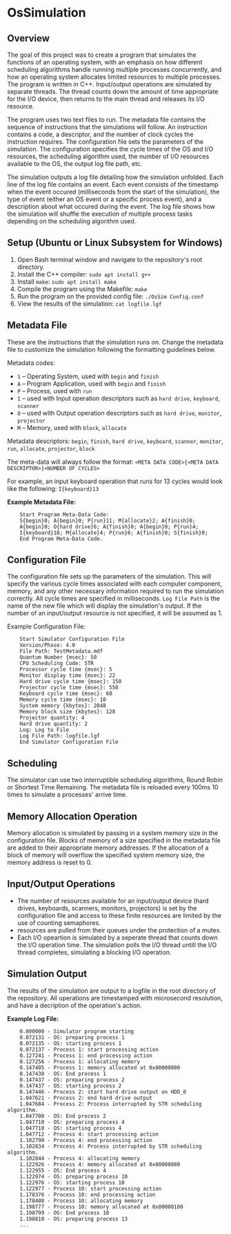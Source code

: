 # OsSimulation

## Overview
The goal of this project was to create a program that simulates the functions of an operating system, with an emphasis on how different scheduling algorithms handle running multiple processes concurrently, and how an operating system allocates limited resources to multiple processes. The program is written in C++. Input/output operations are simulated by separate threads. The thread counts down the amount of time appropriate for the I/O device, then returns to the main thread and releases its I/O resource.

The program uses two text files to run. The metadata file contains the sequence of instructions that the simulations will follow. An instruction contains a code, a descriptor, and the number of clock cycles the instruction requires. The configuration file sets the parameters of the simulation. The configuration specifies the cycle times of the OS and I/O resources, the scheduling algorithm used, the number of I/O resources available to the OS, the output log file path, etc.

The simulation outputs a log file detailing how the simulation unfolded. Each line of the log file contains an event. Each event consists of the timestamp when the event occured (milliseconds from the start of the simulation), the type of event (either an OS event or a specific process event), and a description about what occured during the event. The log file shows how the simulation will shuffle the execution of multiple process tasks depending on the scheduling algorithm used.

## Setup (Ubuntu or Linux Subsystem for Windows)
1. Open Bash terminal window and navigate to the repository's root directory.
2. Install the C++ compiler: `sudo apt install g++`
3. Install `make`: `sudo apt install make`
4. Compile the program using the Makefile: `make`
5. Run the program on the provided config file: `./OsSim Config.conf`
6. View the results of the simulation: `cat logfile.lgf`

## Metadata File
These are the instructions that the simulation runs on. Change the metadata file to customize the simulation following the formatting guidelines below.

Metadata codes:
- `S` &ndash; Operating System, used with `begin` and `finish`
- `A` &ndash; Program Application, used with `begin` and `finish`
- `P` &ndash; Process, used with `run`
- `I` &ndash; used with Input operation descriptors such as `hard drive`, `keyboard`, `scanner`
- `O` &ndash; used with Output operation descriptors such as `hard drive`, `monitor`, `projector`
- `M` &ndash; Memory, used with `block`, `allocate`

Metadata descriptors:
`begin`, `finish`, `hard drive`, `keyboard`, `scanner`, `monitor`, `run`, `allocate`, `projector`, `block`

The meta-data will always follow the format:
`<META DATA CODE>{<META DATA DESCRIPTOR>}<NUMBER OF CYCLES>`

For example, an input keyboard operation that runs for 13 cycles would look like the following:
`I{keyboard}13`

**Example Metadata File:**

        Start Program Meta-Data Code:
        S{begin}0; A{begin}0; P{run}11; M{allocate}2; A{finish}0;
        A{begin}0; O{hard drive}6; A{finish}0; A{begin}0; P{run}4;
        I{keyboard}18; M{allocate}4; P{run}6; A{finish}0; S{finish}0;
        End Program Meta-Data Code.

## Configuration File
The configuration file sets up the parameters of the simulation. This will specify the various cycle times associated with each computer component, memory, and any other necessary information required to run the simulation correctly. All cycle times are specified in milliseconds. `Log File Path` is the name of the new file which will display the simulation's output. If the number of an input/output resource is not specified, it will be assumed as 1.

Example Configuration File:

        Start Simulator Configuration File
        Version/Phase: 4.0
        File Path: TestMetadata.mdf
        Quantum Number {msec}: 50
        CPU Scheduling Code: STR
        Processor cycle time {msec}: 5
        Monitor display time {msec}: 22
        Hard drive cycle time {msec}: 150
        Projector cycle time {msec}: 550
        Keyboard cycle time {msec}: 60
        Memory cycle time {msec}: 10
        System memory {kbytes}: 2048
        Memory block size {kbytes}: 128
        Projector quantity: 4
        Hard drive quantity: 2
        Log: Log to File
        Log File Path: logfile.lgf
        End Simulator Configuration File

## Scheduling
The simulator can use two interruptible scheduling algorithms, Round Robin or Shortest Time Remaining. The metadata file is reloaded every 100ms 10 times to simulate a processes' arrive time.

## Memory Allocation Operation
Memory allocation is simulated by passing in a system memory size in the configuration file. Blocks of memory of a size specified in the metadata file are added to their appropriate memory addresses. If the allocation of a block of memory will overflow the specified system memory size, the memory address is reset to 0.

## Input/Output Operations
- The number of resources available for an input/output device (hard drives, keyboards, scanners, monitors, projectors) is set by the configuration file and access to these finite resources are limited by the use of counting semaphores.
- resources are pulled from their queues under the protection of a mutex.
- Each I/O opeartion is simulated by a seperate thread that counts down the I/O operation time. The simulation polls the I/O thread untill the I/O thread completes, simulating a blocking I/O operation.

## Simulation Output
The results of the simulation are output to a logfile in the root directory of the repository. All operations are timestamped with microsecond resolution, and have a decription of the operation's action.

**Example Log File:**

        0.000000 - Simulator program starting
        0.072131 - OS: preparing process 1
        0.072135 - OS: starting process 1
        0.072137 - Process 1: start processing action
        0.127241 - Process 1: end processing action
        0.127256 - Process 1: allocating memory
        0.147405 - Process 1: memory allocated at 0x00000000
        0.147430 - OS: End process 1
        0.147437 - OS: preparing process 2
        0.147437 - OS: starting process 2
        0.147446 - Process 2: start hard drive output on HDD_0
        1.047621 - Process 2: end hard drive output
        1.047684 - Process 2: Process interrupted by STR scheduling algorithm.
        1.047700 - OS: End process 2
        1.047710 - OS: preparing process 4
        1.047710 - OS: starting process 4
        1.047712 - Process 4: start processing action
        1.102790 - Process 4: end processing action
        1.102834 - Process 4: Process interrupted by STR scheduling algorithm.
        1.102844 - Process 4: allocating memory
        1.122926 - Process 4: memory allocated at 0x00000080
        1.122955 - OS: End process 4
        1.122974 - OS: preparing process 10
        1.122976 - OS: starting process 10
        1.122977 - Process 10: start processing action
        1.178376 - Process 10: end processing action
        1.178408 - Process 10: allocating memory
        1.198777 - Process 10: memory allocated at 0x00000100
        1.198799 - OS: End process 10
        1.198810 - OS: preparing process 13
        ...
